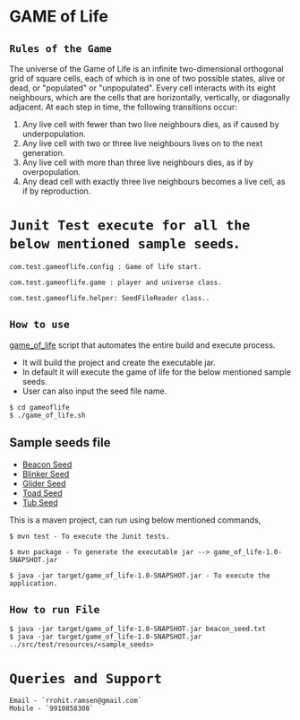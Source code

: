GAME of Life
==========================

`Rules of the Game`
----------------------------------
The universe of the Game of Life is an infinite two-dimensional orthogonal grid of square cells, each of which is in one of two possible states, alive or dead, or "populated" or "unpopulated". Every cell interacts with its eight neighbours, which are the cells that are horizontally, vertically, or diagonally adjacent. At each step in time, the following transitions occur:
1.	Any live cell with fewer than two live neighbours dies, as if caused by underpopulation.
2.	Any live cell with two or three live neighbours lives on to the next generation.
3.	Any live cell with more than three live neighbours dies, as if by overpopulation.
4.	Any dead cell with exactly three live neighbours becomes a live cell, as if by reproduction.



# `Junit Test execute for all the below mentioned sample seeds`.
~~~
com.test.gameoflife.config : Game of life start.

com.test.gameoflife.game : player and universe class.

com.test.gameoflife.helper: SeedFileReader class..
~~~

## `How to use`
[game_of_life](/gameoflife/game_of_life.sh) script that automates the entire build and execute process.

* It will build the project and create the executable jar.
* In default it will execute the game of life for the below mentioned sample seeds.
* User can also input the seed file name.
~~~
$ cd gameoflife
$ ./game_of_life.sh
~~~

## Sample seeds file

 * [Beacon Seed](/gameoflife/src/test/resources/beacon_seed.txt)
 * [Blinker Seed](/gameoflife/src/test/resources/blinker_seed.txt)
 * [Glider Seed](/gameoflife/src/test/resources/glider_seed.txt)
 * [Toad Seed](/gameoflife/src/test/resources/toad_seed.txt)
 * [Tub Seed](/gameoflife/src/test/resources/tub_seed.txt)

This is a maven project, can run using below mentioned commands,
~~~
$ mvn test - To execute the Junit tests.
~~~

~~~
$ mvn package - To generate the executable jar --> game_of_life-1.0-SNAPSHOT.jar

$ java -jar target/game_of_life-1.0-SNAPSHOT.jar - To execute the application.
~~~

## `How to run File`
~~~
$ java -jar target/game_of_life-1.0-SNAPSHOT.jar beacon_seed.txt
$ java -jar target/game_of_life-1.0-SNAPSHOT.jar ../src/test/resources/<sample_seeds>
~~~


# `Queries and Support`
~~~
Email - `rrohit.ramsen@gmail.com`
Mobile - `9910858308`
~~~



